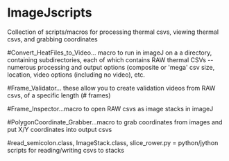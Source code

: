 # ImageJscripts
Collection of scripts/macros for processing thermal csvs, viewing thermal csvs, and grabbing coordinates



#Convert_HeatFiles_to_Video... macro to run in imageJ on a a directory, containing subdirectories, each of which contains RAW thermal CSVs
--numerous processing and output options (composite or 'mega' csv size, location, video options (including no video), etc.

#Frame_Validator... these allow you to create validation videos from RAW csvs, of a specific length (# frames)

#Frame_Inspector...macro to open RAW csvs as image stacks in imageJ

#PolygonCoordinate_Grabber...macro to grab coordinates from images and put X/Y coordinates into output csvs

#read_semicolon.class, ImageStack.class, slice_rower.py = python/jython scripts for reading/writing csvs to stacks
